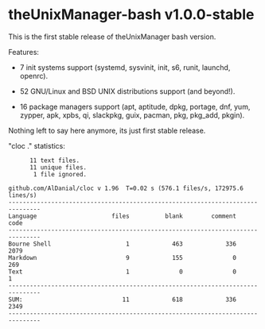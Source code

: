 # theUnixManager-bash v1.0.0-stable

This is the first stable release of theUnixManager bash version.

Features:
 
* 7 init systems support (systemd, sysvinit, init, s6, runit, launchd, openrc).

* 52 GNU/Linux and BSD UNIX distributions support (and beyond!).

* 16 package managers support (apt, aptitude, dpkg, portage, dnf, yum, zypper, apk, xpbs, qi, slackpkg, guix, pacman, pkg, pkg_add, pkgin).

Nothing left to say here anymore, its just first stable release.

"cloc ." statistics:

```text
      11 text files.
      11 unique files.                              
       1 file ignored.

github.com/AlDanial/cloc v 1.96  T=0.02 s (576.1 files/s, 172975.6 lines/s)
-------------------------------------------------------------------------------
Language                     files          blank        comment           code
-------------------------------------------------------------------------------
Bourne Shell                     1            463            336           2079
Markdown                         9            155              0            269
Text                             1              0              0              1
-------------------------------------------------------------------------------
SUM:                            11            618            336           2349
-------------------------------------------------------------------------------
```
